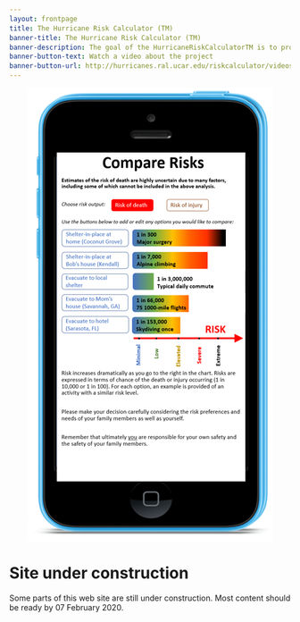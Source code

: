 ```yaml
---
layout: frontpage
title: The Hurricane Risk Calculator (TM)
banner-title: The Hurricane Risk Calculator (TM)
banner-description: The goal of the HurricaneRiskCalculatorTM is to provide a localized and personalized assessment of the risks posed by hurricane winds and then to translate this into a form that people can use to make informed decisions about preparation and evacuation. This project is building a cloud-based data and content delivery infrastructure to support a wide range of mobile apps built around the new probabilistic risk framework of the HurricaneRiskCalculatorTM.
banner-button-text: Watch a video about the project
banner-button-url: http://hurricanes.ral.ucar.edu/riskcalculator/videos/HRC_5.mp4
---
```


<img src="/images/risk_comparison.png" alt="Image of output from the Hurricane Risk Calculator simulated as being displayed on a mobile phone screen. This image shows a comparison of the risks of various options rangding from sheltering in place to evacuating to a local shelter to evacuating to a distant location. Because evacuation by car also poses risks, the best option for this scenario would be for the resident to evacuate to a local shelter." style="display: block; margin: auto;">

# Site under construction
Some parts of this web site are still under construction. Most content should be ready by 07 February 2020. 
